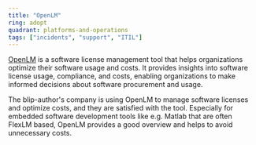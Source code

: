 ```yaml
---
title: "OpenLM"
ring: adopt
quadrant: platforms-and-operations
tags: ["incidents", "support", "ITIL"]
---
```


[OpenLM](https://www.openlm.com/) is a software license management tool that helps organizations optimize their software usage and costs. It provides insights into software license usage, compliance, and costs, enabling organizations to make informed decisions about software procurement and usage.

The blip-author's company is using OpenLM to manage software licenses and optimize costs, and they are satisfied with the tool. Especially for embedded software development tools like e.g. Matlab that are often FlexLM based, OpenLM provides a good overview and helps to avoid unnecessary costs.
